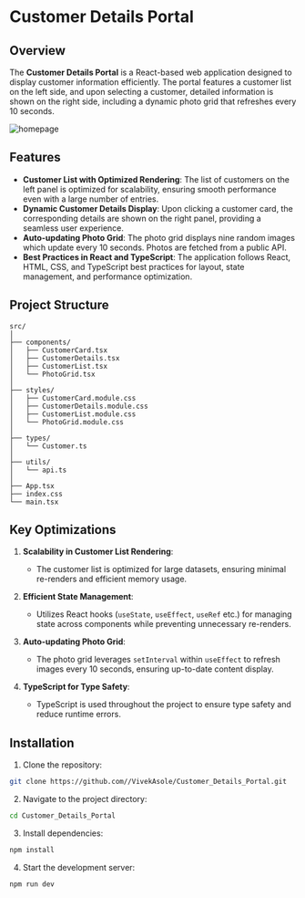 # Customer Details Portal


## Overview

The **Customer Details Portal** is a React-based web application designed to display customer information efficiently. The portal features a customer list on the left side, and upon selecting a customer, detailed information is shown on the right side, including a dynamic photo grid that refreshes every 10 seconds.

![homepage](https://github.com/user-attachments/assets/7c0efdd2-ded7-40c0-b2c9-70926b785878)


## Features

- **Customer List with Optimized Rendering**: The list of customers on the left panel is optimized for scalability, ensuring smooth performance even with a large number of entries.
- **Dynamic Customer Details Display**: Upon clicking a customer card, the corresponding details are shown on the right panel, providing a seamless user experience.
- **Auto-updating Photo Grid**: The photo grid displays nine random images which update every 10 seconds. Photos are fetched from a public API.
- **Best Practices in React and TypeScript**: The application follows React, HTML, CSS, and TypeScript best practices for layout, state management, and performance optimization.

## Project Structure

```
src/
│
├── components/
│   ├── CustomerCard.tsx
│   ├── CustomerDetails.tsx
│   ├── CustomerList.tsx
│   └── PhotoGrid.tsx
│
├── styles/
│   ├── CustomerCard.module.css
│   ├── CustomerDetails.module.css
│   ├── CustomerList.module.css
│   └── PhotoGrid.module.css
│
├── types/
│   └── Customer.ts
│
├── utils/
│   └── api.ts
│
├── App.tsx
├── index.css
└── main.tsx
```

## Key Optimizations

1. **Scalability in Customer List Rendering**:
    - The customer list is optimized for large datasets, ensuring minimal re-renders and efficient memory usage.
    
2. **Efficient State Management**:
    - Utilizes React hooks (`useState`, `useEffect`, `useRef` etc.) for managing state across components while preventing unnecessary re-renders.

3. **Auto-updating Photo Grid**:
    - The photo grid leverages `setInterval` within `useEffect` to refresh images every 10 seconds, ensuring up-to-date content display.

4. **TypeScript for Type Safety**:
    - TypeScript is used throughout the project to ensure type safety and reduce runtime errors.

## Installation

1. Clone the repository:

```bash
git clone https://github.com//VivekAsole/Customer_Details_Portal.git
```

2. Navigate to the project directory:

```bash
cd Customer_Details_Portal
```

3. Install dependencies:

```bash
npm install
```

4. Start the development server:

```bash
npm run dev
```